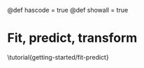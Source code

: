 @def hascode = true
@def showall = true

# Fit, predict, transform

\tutorial{getting-started/fit-predict}
